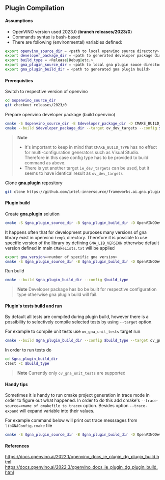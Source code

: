 ## Plugin Compilation


#### Assumptions

- OpenVINO version used 2023.0 (**branch releases/2023/0**)
- Commands syntax is bash-based
- There are following (environmental) variables defined:
````bash
export openvino_source_dir = <path to local openvino source directory>
export developer_package_dir = <path to generated developer package directory>
export build_type = <Release|Debug|etc.>
export gna_plugin_source_dir = <path to local gna plugin souce directory>
export gna_plugin_build_dir = <path to generated gna plugin build>
````


#### Prerequisties

Switch to respective version of openvino
````bash
cd $openvino_source_dir
git checkout releases/2023/0
````

Prepare openvino developer package (build openvino)
````bash
cmake -S $openvino_source_dir -B $developer_package_dir -D CMAKE_BUILD_TYPE=$build_type -D ENABLE_TESTS=ON -D ENABLE_FUNCTIONAL_TESTS=ON
cmake --build $developer_package_dir --target ov_dev_targets --config $build_type
````
> **Note**
> - It's important to keep in mind that `CMAKE_BUILD_TYPE` has no effect for multi-configuration generators such as Visual Studio. Therefore in this case config type has to be provided to build command as above.
> - There is yet another target `ie_dev_targets` can be used, but it seems to have identical result as `ov_dev_targets`

Clone **gna.plugin** repository
````bash
git clone https://github.com/intel-innersource/frameworks.ai.gna.plugin.git $gna_plugin_source_dir
````


#### Plugin build

Create **gna.plugin** solution
````bash
cmake -S $gna_plugin_source_dir -B $gna_plugin_build_dir -D OpenVINODeveloperPackage_DIR=$developer_package_dir -D ENABLE_TESTS=ON -D ENABLE_FUNCTIONAL_TESTS=ON
````

It happens often that for development purposes many versions of gna library exist in openvino `temp\` directory. Therefore it is possible to use specific version of the library by defining `GNA_LIB_VERSION` otherwise default version defined in main `CMakeLists.txt` will be applied
````bash
export gna_version=<number of specific gna version>
cmake -S $gna_plugin_source_dir -B $gna_plugin_build_dir -D OpenVINODeveloperPackage_DIR=$developer_package_dir -D ENABLE_TESTS=ON -D ENABLE_FUNCTIONAL_TESTS=ON -D GNA_LIB_VERSION=$gna_version
````


Run build
````bash
cmake --build $gna_plugin_build_dir --config $build_type
````
> **Note**
> Developer package has bo be built for respective configuration type otherwise gna plugin build will fail.

#### Plugin's tests build and run

By default all tests are compiled during plugin build, however there is a possibility to selectively compile selected tests by using `--target` option.

For example to compile unit tests use `ov_gna_unit_tests` target run
````bash
cmake --build $gna_plugin_build_dir --config $build_type --target ov_gna_unit_tests
````

In order to run tests do
````bash
cd $gna_plugin_build_dir
ctest -C $build_type
````

> **Note**
> Currently only `ov_gna_unit_tests` are supported

#### Handy tips

Sometimes it is handy to run cmake project generation in trace mode in order to figure out what happened. In order to do this add cmake's `--trace-source=<name of cmakefile to trace>` option. Besides option `--trace-expand` will expand variable into their values.

For example command below will print out trace messsages from `libGNAConfig.cmake` file
````bash
cmake -S $gna_plugin_source_dir -B $gna_plugin_build_dir -D OpenVINODeveloperPackage_DIR=$developer_package_dir -D OV_ROOT_DIR=$openvino_source_dir --trace-source=libGNAConfig.cmake --trace-expand
````

#### References

https://docs.openvino.ai/2022.1/openvino_docs_ie_plugin_dg_plugin_build.html
https://docs.openvino.ai/2022.3/openvino_docs_ie_plugin_dg_plugin_build.html
